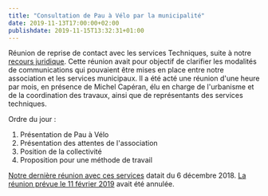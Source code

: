 ```yaml
---
title: "Consultation de Pau à Vélo par la municipalité"
date: 2019-11-13T17:00:00+02:00
publishdate: 2019-11-15T13:32:31+01:00
---
```


Réunion de reprise de contact avec les services Techniques, suite à notre 
[recours juridique](/blog/2018/bhns-recours-juridique-pour-lhypercentre/).
Cette réunion avait pour objectif de clarifier les modalités de communications
qui pouvaient être mises en place entre notre association et les services
municipaux. Il a été acté une réunion d'une heure par mois, en présence de 
Michel Capéran, élu en charge de l'urbanisme et de la coordination des travaux,
ainsi que de représentants des services techniques.

Ordre du jour :

1. Présentation de Pau à Vélo
2. Présentation des attentes de l'association
3. Position de la collectivité
4. Proposition pour une méthode de travail

[Notre dernière réunion avec ces services](/ca/2018/#2018-12-06-direction-mobilit%c3%a9) 
datait du 6 décembre 2018. [La réunion prévue le 11 février 2019](/ca/2019/#2019-02-11-direction-mobilit%c3%a9)
avait été annulée.